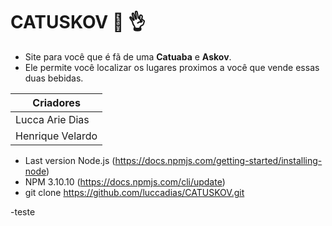 # CATUSKOV :beers: :ok_hand:
- Site para você que é fã de uma **Catuaba** e **Askov**. 
- Ele permite você localizar os lugares proximos a você que vende essas duas bebidas.

| Criadores     |
|---------------|
|Lucca Arie Dias|
|Henrique Velardo|

- Last version Node.js
(https://docs.npmjs.com/getting-started/installing-node)
- NPM 3.10.10 
(https://docs.npmjs.com/cli/update)
- git clone https://github.com/luccadias/CATUSKOV.git

-teste